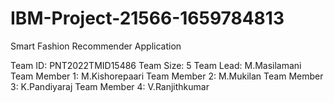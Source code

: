 # IBM-Project-21566-1659784813
Smart Fashion Recommender Application
 
 Team ID: PNT2022TMID15486
 Team Size: 5
 Team Lead: M.Masilamani
 Team Member 1: M.Kishorepaari
 Team Member 2: M.Mukilan
 Team Member 3: K.Pandiyaraj
 Team Member 4: V.Ranjithkumar
